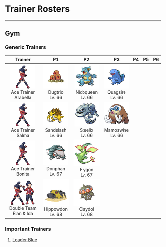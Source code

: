 # Trainer Rosters

---

## Gym


### Generic Trainers

| Trainer | P1 | P2 | P3 | P4 | P5 | P6 |
|:-------:|:--:|:--:|:--:|:--:|:--:|:--:|
| ![Ace Trainer Arabella](../../assets/trainers/ace_trainer.png "Ace Trainer Arabella")<br>Ace Trainer Arabella | ![Dugtrio](../../assets/sprites/dugtrio/front.gif "Dugtrio")<br>Dugtrio<br>Lv. 66 | ![Nidoqueen](../../assets/sprites/nidoqueen/front.gif "Nidoqueen")<br>Nidoqueen<br>Lv. 66 | ![Quagsire](../../assets/sprites/quagsire/front.gif "Quagsire")<br>Quagsire<br>Lv. 66 |
| ![Ace Trainer Salma](../../assets/trainers/ace_trainer.png "Ace Trainer Salma")<br>Ace Trainer Salma | ![Sandslash](../../assets/sprites/sandslash/front.gif "Sandslash")<br>Sandslash<br>Lv. 66 | ![Steelix](../../assets/sprites/steelix/front.gif "Steelix")<br>Steelix<br>Lv. 66 | ![Mamoswine](../../assets/sprites/mamoswine/front.gif "Mamoswine")<br>Mamoswine<br>Lv. 66 |
| ![Ace Trainer Bonita](../../assets/trainers/ace_trainer.png "Ace Trainer Bonita")<br>Ace Trainer Bonita | ![Donphan](../../assets/sprites/donphan/front.gif "Donphan")<br>Donphan<br>Lv. 67 | ![Flygon](../../assets/sprites/flygon/front.gif "Flygon")<br>Flygon<br>Lv. 67 |
| ![Double Team Elan & Ida](../../assets/trainers/double_team.png "Double Team Elan & Ida")<br>Double Team Elan & Ida | ![Hippowdon](../../assets/sprites/hippowdon/front.gif "Hippowdon")<br>Hippowdon<br>Lv. 68 | ![Claydol](../../assets/sprites/claydol/front.gif "Claydol")<br>Claydol<br>Lv. 68 |


### Important Trainers

1. [Leader Blue](important_trainers.md#leader-blue)
